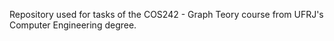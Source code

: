 Repository used for tasks of the COS242 - Graph Teory
course from UFRJ's Computer Engineering degree.
